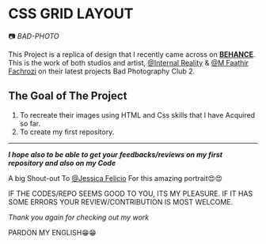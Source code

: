# CSS GRID LAYOUT

:camera: *BAD-PHOTO* 

This Project is a replica of design that I recently came across on [**BEHANCE**](https://www.behance.net/).
This is the work of both studios and artist, [@Internal Reality](https://www.behance.net/internalreality) & [@M Faathir Fachrozi](https://www.behance.net/mfaathirf) on their latest projects Bad Photography Club 2.

## The Goal of The Project
1. To recreate their images using HTML and Css skills that I have Acquired so far.
2. To create my first repository.

---

***I hope also to be able to get your feedbacks/reviews on my first repository and also on my Code***

A big Shout-out To [@Jessica Felicio](https://unsplash.com/@jekafe ) For this amazing portrait😍😍 

IF THE CODES/REPO SEEMS GOOD TO YOU, ITS MY PLEASURE. IF IT HAS SOME ERRORS YOUR REVIEW/CONTRIBUTION IS MOST WELCOME.

*Thank you again for checking out my work*

PARDON MY ENGLISH😁😁

